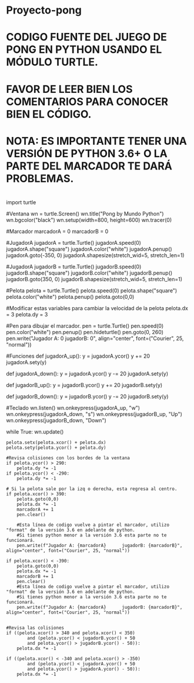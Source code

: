 # Proyecto-pong

#
#
# CODIGO FUENTE DEL JUEGO DE PONG EN PYTHON USANDO EL MÓDULO TURTLE.
# FAVOR DE LEER BIEN LOS COMENTARIOS PARA CONOCER BIEN EL CÓDIGO.
#
# NOTA: ES IMPORTANTE TENER UNA VERSIÓN DE PYTHON 3.6+ O LA PARTE DEL MARCADOR TE DARÁ PROBLEMAS.
#
# 
#


import turtle

#Ventana
wn = turtle.Screen()
wn.title("Pong by Mundo Python")
wn.bgcolor("black")
wn.setup(width=800, height=600)
wn.tracer(0)

#Marcador
marcadorA = 0
marcadorB = 0

#JugadorA
jugadorA = turtle.Turtle()
jugadorA.speed(0)
jugadorA.shape("square")
jugadorA.color("white")
jugadorA.penup()
jugadorA.goto(-350, 0)
jugadorA.shapesize(stretch_wid=5, stretch_len=1)

#JugadorA
jugadorB = turtle.Turtle()
jugadorB.speed(0)
jugadorB.shape("square")
jugadorB.color("white")
jugadorB.penup()
jugadorB.goto(350, 0)
jugadorB.shapesize(stretch_wid=5, stretch_len=1)


#Pelota
pelota = turtle.Turtle()
pelota.speed(0)
pelota.shape("square")
pelota.color("white")
pelota.penup()
pelota.goto(0,0)

#Modificar estas variables para cambiar la velocidad de la pelota
pelota.dx = 3
pelota.dy = 3


#Pen para dibujar el marcador.
pen = turtle.Turtle()
pen.speed(0)
pen.color("white")
pen.penup()
pen.hideturtle()
pen.goto(0, 260)
pen.write("Jugador A: 0		jugadorB: 0", align="center", font=("Courier", 25, "normal"))

#Funciones
def jugadorA_up():
	y = jugadorA.ycor()
	y += 20
	jugadorA.sety(y)

def jugadorA_down():
	y = jugadorA.ycor()
	y -= 20
	jugadorA.sety(y)

def jugadorB_up():
	y = jugadorB.ycor()
	y += 20
	jugadorB.sety(y)

def jugadorB_down():
	y = jugadorB.ycor()
	y -= 20
	jugadorB.sety(y)

#Teclado
wn.listen()
wn.onkeypress(jugadorA_up, "w")
wn.onkeypress(jugadorA_down, "s")
wn.onkeypress(jugadorB_up, "Up")
wn.onkeypress(jugadorB_down, "Down")



while True:
	wn.update()

	pelota.setx(pelota.xcor() + pelota.dx)
	pelota.sety(pelota.ycor() + pelota.dy)

	#Revisa colisiones con los bordes de la ventana
	if pelota.ycor() > 290:
		pelota.dy *= -1
	if pelota.ycor() < -290:
		pelota.dy *= -1

	# Si la pelota sale por la izq o derecha, esta regresa al centro.
	if pelota.xcor() > 390:
		pelota.goto(0,0)
		pelota.dx *= -1
		marcadorA += 1
		pen.clear()

		#Esta línea de codigo vuelve a pintar el marcador, utilizo "format" de la versión 3.6 en adelante de python.
		#Si tienes python menor a la versión 3.6 esta parte no te funcionará.
		pen.write(f"Jugador A: {marcadorA}		jugadorB: {marcadorB}", align="center", font=("Courier", 25, "normal"))

	if pelota.xcor() < -390:
		pelota.goto(0,0)
		pelota.dx *= -1
		marcadorB += 1
		pen.clear()
		#Esta línea de codigo vuelve a pintar el marcador, utilizo "format" de la versión 3.6 en adelante de python.
		#Si tienes python menor a la versión 3.6 esta parte no te funcionará.
		pen.write(f"Jugador A: {marcadorA}		jugadorB: {marcadorB}", align="center", font=("Courier", 25, "normal"))


	#Revisa las colisiones
	if ((pelota.xcor() > 340 and pelota.xcor() < 350)
			and (pelota.ycor() < jugadorB.ycor() + 50
			and pelota.ycor() > jugadorB.ycor() - 50)):
		pelota.dx *= -1

	if ((pelota.xcor() < -340 and pelota.xcor() > -350)
			and (pelota.ycor() < jugadorA.ycor() + 50
			and pelota.ycor() > jugadorA.ycor() - 50)):
		pelota.dx *= -1
